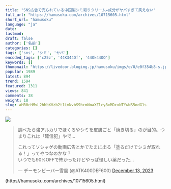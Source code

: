 ```yaml
---
title: "SNS広告で売られている中国製シミ取りクリーム←成分がヤバすぎて笑えない"
full_url: "https://hamusoku.com/archives/10715605.html"
short_url: "hamusoku"
language: "ja"
date: 
lastmod: 
draft: false
author: ['名前']
categories: []
tags: ['sns', 'シミ', 'ヤバ']
encoded_tags: ['c25z', '44K344Of', '44Ok44OQ']
keywords: []
thumbnail: "https://livedoor.blogimg.jp/hamusoku/imgs/e/0/e0f354b8-s.jpg"
popular: 1989
latest: 894
trend: 1594
featured: 1311
views: 841
comments: 38
weight: 18
slug: aHR0cHMvL2hhbXVzb2t1LmNvbS9hcmNoaXZlcy8xMDcxNTYwNS5odG1s
---
```


![](https://livedoor.blogimg.jp/hamusoku/imgs/e/0/e0f354b8-s.jpg)

<blockquote class='twitter-tweet'><p></p><p>調べたら強アルカリでほくろやシミを皮膚ごと「焼き切る」のが目的。つまりこれは「確信犯」やで…</p><p lang='ja' dir='ltr'>これってソシャゲの動画広告とかでたまに出る「塗るだけでシミが取れる！」ってやつなのかな？<br>いつでも90%OFFで怖かったけどやっぱ怪しい薬だった…</p>— デーモンビーバー雪風 (@ATK400DEF600) <a href='https//twitter.com/ATK400DEF600/status/1734880070475608229?ref_src=twsrc%5Etfw'>December 13, 2023</a></blockquote> 

(https//hamusoku.com/archives/10715605.html)
